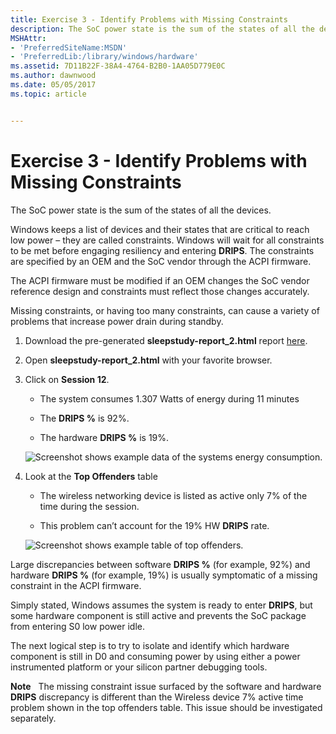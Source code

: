 ```yaml
---
title: Exercise 3 - Identify Problems with Missing Constraints
description: The SoC power state is the sum of the states of all the devices.
MSHAttr:
- 'PreferredSiteName:MSDN'
- 'PreferredLib:/library/windows/hardware'
ms.assetid: 7D11B22F-38A4-4764-B2B0-1AA05D779E0C
ms.author: dawnwood
ms.date: 05/05/2017
ms.topic: article


---
```


# Exercise 3 - Identify Problems with Missing Constraints


The SoC power state is the sum of the states of all the devices.

Windows keeps a list of devices and their states that are critical to reach low power – they are called constraints. Windows will wait for all constraints to be met before engaging resiliency and entering **DRIPS**. The constraints are specified by an OEM and the SoC vendor through the ACPI firmware.

The ACPI firmware must be modified if an OEM changes the SoC vendor reference design and constraints must reflect those changes accurately.

Missing constraints, or having too many constraints, can cause a variety of problems that increase power drain during standby.

1.  Download the pre-generated **sleepstudy-report\_2.html** report [here](http://download.microsoft.com/download/3/2/E/32E8B553-47F6-4E2A-9109-C6D678FE0EE8/sleepstudy-report_2.mdl).

2.  Open **sleepstudy-report\_2.html** with your favorite browser.

3.  Click on **Session 12**.

    -   The system consumes 1.307 Watts of energy during 11 minutes

    -   The **DRIPS %** is 92%.

    -   The hardware **DRIPS %** is 19%.

    ![Screenshot shows example data of the systems energy consumption.](images/standbylab7.png)

4.  Look at the **Top Offenders** table

    -   The wireless networking device is listed as active only 7% of the time during the session.

    -   This problem can’t account for the 19% HW **DRIPS** rate.

    ![Screenshot shows example table of top offenders.](images/standbylab8.png)

Large discrepancies between software **DRIPS %** (for example, 92%) and hardware **DRIPS %** (for example, 19%) is usually symptomatic of a missing constraint in the ACPI firmware.

Simply stated, Windows assumes the system is ready to enter **DRIPS**, but some hardware component is still active and prevents the SoC package from entering S0 low power idle.

The next logical step is to try to isolate and identify which hardware component is still in D0 and consuming power by using either a power instrumented platform or your silicon partner debugging tools.

**Note**  
The missing constraint issue surfaced by the software and hardware **DRIPS** discrepancy is different than the Wireless device 7% active time problem shown in the top offenders table. This issue should be investigated separately.

 

 

 






